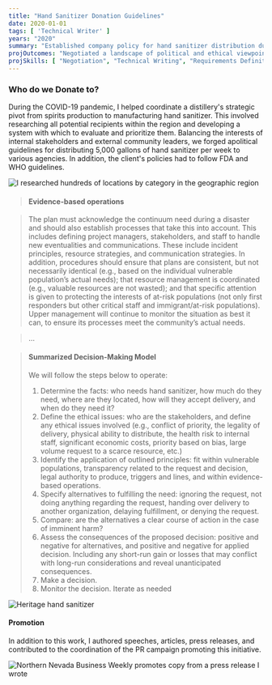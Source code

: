```yaml
---
title: "Hand Sanitizer Donation Guidelines"
date: 2020-01-01
tags: [ 'Technical Writer' ]
years: "2020"
summary: "Established company policy for hand sanitizer distribution during pandemic"
projOutcomes: "Negotiated a landscape of political and ethical viewpoints to unify a company's policy for donations during the COVID pandemic."
projSkills: [ "Negotiation", "Technical Writing", "Requirements Definition", "Research", "Critical Thinking" ]
---
```


### Who do we Donate to?

During the COVID-19 pandemic, I helped coordinate a distillery's strategic pivot from spirits production to manufacturing hand sanitizer. This involved researching all potential recipients within the region and developing a system with which to evaluate and prioritize them. Balancing the interests of internal stakeholders and external community leaders, we forged apolitical guidelines for distributing 5,000 gallons of hand sanitizer per week to various agencies. In addition, the client's policies had to follow FDA and WHO guidelines. 

![I researched hundreds of locations by category in the geographic region](/sanitizer-research.jpg)

> #### Evidence-based operations 

> The plan must acknowledge the continuum need during a disaster and should also establish processes that take this into account. This includes defining project managers, stakeholders, and staff to handle new eventualities and communications. These include incident principles, resource strategies, and communication strategies. 
> In addition, procedures should ensure that plans are consistent, but not necessarily identical (e.g., based on the individual vulnerable population’s actual needs); that resource management is coordinated (e.g., valuable resources are not wasted); and that specific attention is given to protecting the interests of at-risk populations (not only first responders but other critical staff and immigrant/at-risk populations).
> Upper management will continue to monitor the situation as best it can, to ensure its processes meet the community’s actual needs. 

> …

> #### Summarized Decision-Making Model  
> We will follow the steps below to operate:  
> 1. Determine the facts: who needs hand sanitizer, how much do they need, where are they located, how will they accept delivery, and when do they need it?    
> 2. Define the ethical issues: who are the stakeholders, and define any ethical issues involved (e.g., conflict of priority, the legality of delivery, physical ability to distribute, the health risk to internal staff, significant economic costs, priority based on bias, large volume request to a scarce resource, etc.)   
> 3. Identify the application of outlined principles: fit within vulnerable populations, transparency related to the request and decision, legal authority to produce, triggers and lines, and within evidence-based operations.   
> 4. Specify alternatives to fulfilling the need: ignoring the request, not doing anything regarding the request, handing over delivery to another organization, delaying fulfillment, or denying the request.   
> 5. Compare: are the alternatives a clear course of action in the case of imminent harm?   
> 6. Assess the consequences of the proposed decision: positive and negative for alternatives, and positive and negative for applied decision. Including any short-run gain or losses that may conflict with long-run considerations and reveal unanticipated consequences.  
> 7. Make a decision.   
> 8. Monitor the decision. Iterate as needed

![Heritage hand sanitizer](/hand-sanitizer.jpg)

#### Promotion

In addition to this work, I authored speeches, articles, press releases, and contributed to the coordination of the PR campaign promoting this initiative.

![Northern Nevada Business Weekly promotes copy from a press release I wrote](/hand-sanitizer-press.jpg)